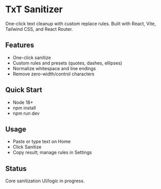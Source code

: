 # TxT Sanitizer

One-click text cleanup with custom replace rules. Built with React, Vite, Tailwind CSS, and React Router.

## Features
- One-click sanitize
- Custom rules and presets (quotes, dashes, ellipses)
- Normalize whitespace and line endings
- Remove zero-width/control characters

## Quick Start
- Node 18+
- npm install
- npm run dev

## Usage
- Paste or type text on Home
- Click Sanitize
- Copy result; manage rules in Settings

## Status
Core sanitization UI/logic in progress.
